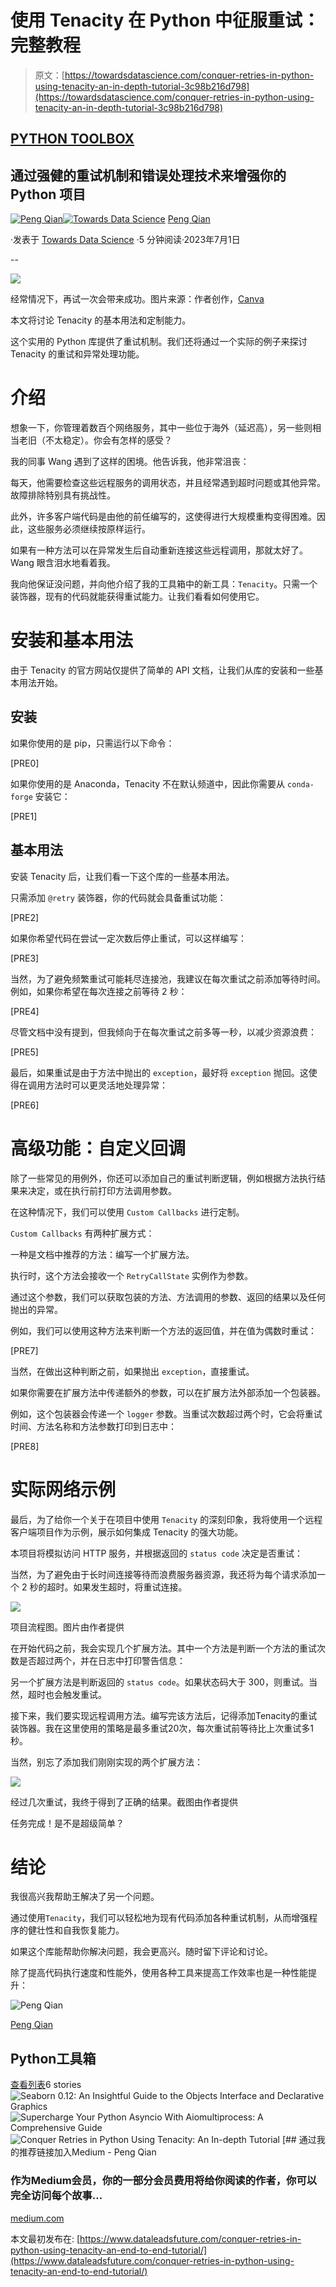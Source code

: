 # 使用 Tenacity 在 Python 中征服重试：完整教程

> 原文：[https://towardsdatascience.com/conquer-retries-in-python-using-tenacity-an-in-depth-tutorial-3c98b216d798](https://towardsdatascience.com/conquer-retries-in-python-using-tenacity-an-in-depth-tutorial-3c98b216d798)

## [PYTHON TOOLBOX](https://medium.com/@qtalen/list/python-toolbox-4289824c6407)

## 通过强健的重试机制和错误处理技术来增强你的 Python 项目

[](https://qtalen.medium.com/?source=post_page-----3c98b216d798--------------------------------)[![Peng Qian](../Images/9ce9aeb381ec6b017c1ee5d4714937e2.png)](https://qtalen.medium.com/?source=post_page-----3c98b216d798--------------------------------)[](https://towardsdatascience.com/?source=post_page-----3c98b216d798--------------------------------)[![Towards Data Science](../Images/a6ff2676ffcc0c7aad8aaf1d79379785.png)](https://towardsdatascience.com/?source=post_page-----3c98b216d798--------------------------------) [Peng Qian](https://qtalen.medium.com/?source=post_page-----3c98b216d798--------------------------------)

·发表于 [Towards Data Science](https://towardsdatascience.com/?source=post_page-----3c98b216d798--------------------------------) ·5 分钟阅读·2023年7月1日

--

![](../Images/7d3089c27ffefc03c909a68dcb0d46b3.png)

经常情况下，再试一次会带来成功。图片来源：作者创作，[Canva](https://www.canva.com/)

本文将讨论 Tenacity 的基本用法和定制能力。

这个实用的 Python 库提供了重试机制。我们还将通过一个实际的例子来探讨 Tenacity 的重试和异常处理功能。

# 介绍

想象一下，你管理着数百个网络服务，其中一些位于海外（延迟高），另一些则相当老旧（不太稳定）。你会有怎样的感受？

我的同事 Wang 遇到了这样的困境。他告诉我，他非常沮丧：

每天，他需要检查这些远程服务的调用状态，并且经常遇到超时问题或其他异常。故障排除特别具有挑战性。

此外，许多客户端代码是由他的前任编写的，这使得进行大规模重构变得困难。因此，这些服务必须继续按原样运行。

如果有一种方法可以在异常发生后自动重新连接这些远程调用，那就太好了。Wang 眼含泪水地看着我。

我向他保证没问题，并向他介绍了我的工具箱中的新工具：`Tenacity`。只需一个装饰器，现有的代码就能获得重试能力。让我们看看如何使用它。

# 安装和基本用法

由于 Tenacity 的官方网站仅提供了简单的 API 文档，让我们从库的安装和一些基本用法开始。

## 安装

如果你使用的是 pip，只需运行以下命令：

[PRE0]

如果你使用的是 Anaconda，Tenacity 不在默认频道中，因此你需要从 `conda-forge` 安装它：

[PRE1]

## 基本用法

安装 Tenacity 后，让我们看一下这个库的一些基本用法。

只需添加 `@retry` 装饰器，你的代码就会具备重试功能：

[PRE2]

如果你希望代码在尝试一定次数后停止重试，可以这样编写：

[PRE3]

当然，为了避免频繁重试可能耗尽连接池，我建议在每次重试之前添加等待时间。例如，如果你希望在每次连接之前等待 2 秒：

[PRE4]

尽管文档中没有提到，但我倾向于在每次重试之前多等一秒，以减少资源浪费：

[PRE5]

最后，如果重试是由于方法中抛出的 `exception`，最好将 `exception` 抛回。这使得在调用方法时可以更灵活地处理异常：

[PRE6]

# 高级功能：自定义回调

除了一些常见的用例外，你还可以添加自己的重试判断逻辑，例如根据方法执行结果来决定，或在执行前打印方法调用参数。

在这种情况下，我们可以使用 `Custom Callbacks` 进行定制。

`Custom Callbacks` 有两种扩展方式：

一种是文档中推荐的方法：编写一个扩展方法。

执行时，这个方法会接收一个 `RetryCallState` 实例作为参数。

通过这个参数，我们可以获取包装的方法、方法调用的参数、返回的结果以及任何抛出的异常。

例如，我们可以使用这种方法来判断一个方法的返回值，并在值为偶数时重试：

[PRE7]

当然，在做出这种判断之前，如果抛出 `exception`，直接重试。

如果你需要在扩展方法中传递额外的参数，可以在扩展方法外部添加一个包装器。

例如，这个包装器会传递一个 `logger` 参数。当重试次数超过两个时，它会将重试时间、方法名称和方法参数打印到日志中：

[PRE8]

# 实际网络示例

最后，为了给你一个关于在项目中使用 `Tenacity` 的深刻印象，我将使用一个远程客户端项目作为示例，展示如何集成 Tenacity 的强大功能。

本项目将模拟访问 HTTP 服务，并根据返回的 `status code` 决定是否重试：

当然，为了避免由于长时间连接等待而浪费服务器资源，我还将为每个请求添加一个 2 秒的超时。如果发生超时，将重试连接。

![](../Images/0fff2a947e57c17abb07b946af8fe3f7.png)

项目流程图。图片由作者提供

在开始代码之前，我会实现几个扩展方法。其中一个方法是判断一个方法的重试次数是否超过两个，并在日志中打印警告信息：

另一个扩展方法是判断返回的 `status code`。如果状态码大于 300，则重试。当然，超时也会触发重试。

接下来，我们要实现远程调用方法。编写完该方法后，记得添加Tenacity的重试装饰器。我在这里使用的策略是最多重试20次，每次重试前等待比上次重试多1秒。

当然，别忘了添加我们刚刚实现的两个扩展方法：

![](../Images/21a0313daa6f3532642772706b958ed4.png)

经过几次重试，我终于得到了正确的结果。截图由作者提供

任务完成！是不是超级简单？

# 结论

我很高兴我帮助王解决了另一个问题。

通过使用`Tenacity`，我们可以轻松地为现有代码添加各种重试机制，从而增强程序的健壮性和自我恢复能力。

如果这个库能帮助你解决问题，我会更高兴。随时留下评论和讨论。

除了提高代码执行速度和性能外，使用各种工具来提高工作效率也是一种性能提升：

![Peng Qian](../Images/fa6bd24b4781f623be8ea40c4e6bdb78.png)

[Peng Qian](https://qtalen.medium.com/?source=post_page-----3c98b216d798--------------------------------)

## Python工具箱

[查看列表](https://qtalen.medium.com/list/python-toolbox-4289824c6407?source=post_page-----3c98b216d798--------------------------------)6 stories![Seaborn 0.12: An Insightful Guide to the Objects Interface and Declarative Graphics](../Images/6c1f4ca8d7b82c288cb229b73f560c04.png)![Supercharge Your Python Asyncio With Aiomultiprocess: A Comprehensive Guide](../Images/9c366de04067cd0ec1b30d9ce223011b.png)![Conquer Retries in Python Using Tenacity: An In-depth Tutorial](../Images/e636d5546f5826d60865c6a95f976fa8.png)[](https://medium.com/@qtalen/membership?source=post_page-----3c98b216d798--------------------------------) [## 通过我的推荐链接加入Medium - Peng Qian

### 作为Medium会员，你的一部分会员费用将给你阅读的作者，你可以完全访问每个故事…

[medium.com](https://medium.com/@qtalen/membership?source=post_page-----3c98b216d798--------------------------------)

本文最初发布在: [https://www.dataleadsfuture.com/conquer-retries-in-python-using-tenacity-an-end-to-end-tutorial/](https://www.dataleadsfuture.com/conquer-retries-in-python-using-tenacity-an-end-to-end-tutorial/)
